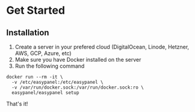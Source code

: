 # Get Started

## Installation

1. Create a server in your prefered cloud (DigitalOcean, Linode, Hetzner, AWS, GCP, Azure, etc)
2. Make sure you have Docker installed on the server
3. Run the following command

```shell
docker run --rm -it \
  -v /etc/easypanel:/etc/easypanel \
  -v /var/run/docker.sock:/var/run/docker.sock:ro \
  easypanel/easypanel setup
```

That's it!
